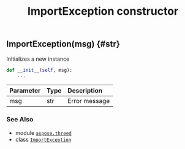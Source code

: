 ﻿---
title: ImportException constructor
second_title: Aspose.3D for Python via .NET API References
description: 
type: docs
weight: 10
url: /python-net/aspose.threed/importexception/__init__/
is_root: false
---

## ImportException(msg) {#str}

Initializes a new instance



```python
def __init__(self, msg):
    ...
```


| Parameter | Type | Description |
| :- | :- | :- |
| msg | str | Error message |



### See Also
* module [`aspose.threed`](../../)
* class [`ImportException`](/3d/python-net/aspose.threed/importexception)
